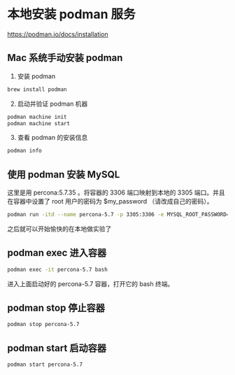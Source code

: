 # 本地安装 podman 服务

https://podman.io/docs/installation


## Mac 系统手动安装 podman
1. 安装 podman
```bash
brew install podman
```

2. 启动并验证 podman 机器
```bash
podman machine init
podman machine start
```

3. 查看 podman 的安装信息
```bash
podman info
```

## 使用 podman 安装 MySQL
这里是用 percona:5.7.35 。将容器的 3306 端口映射到本地的 3305 端口。并且在容器中设置了 root 用户的密码为 $my_password （请改成自己的密码）。
```bash
podman run -itd --name percona-5.7 -p 3305:3306 -e MYSQL_ROOT_PASSWORD=$my_password percona:5.7.35
```

之后就可以开始愉快的在本地做实验了

## podman exec 进入容器
```bash
podman exec -it percona-5.7 bash
```
进入上面启动好的 percona-5.7 容器，打开它的 bash 终端。



## podman stop 停止容器
```bash
podman stop percona-5.7
```

## podman start 启动容器
```bash
podman start percona-5.7
```




